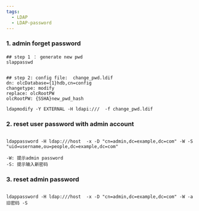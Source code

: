 ```yaml
---
tags:
  - LDAP
  - LDAP-password
---
```


### 1. admin forget password
```shell
## step 1 ： generate new pwd
slappasswd


## step 2: config file:  change_pwd.ldif
dn: olcDatabase={1}hdb,cn=config
changetype: modify
replace: olcRootPW
olcRootPW: {SSHA}new_pwd_hash

ldapmodify -Y EXTERNAL -H ldapi:///  -f change_pwd.ldif

```


### 2. reset user password with admin account 
```shell

ldappassword -H ldap:///host  -x -D "cn=admin,dc=example,dc=com" -W -S "uid=username,ou=people,dc=example,dc=com"

-W: 提示admin password
-S: 提示输入新密码

```

### 3. reset admin password
```shell

ldappassword -H ldap:///host  -x -D "cn=admin,dc=example,dc=com" -W -a 旧密码 -S

```


